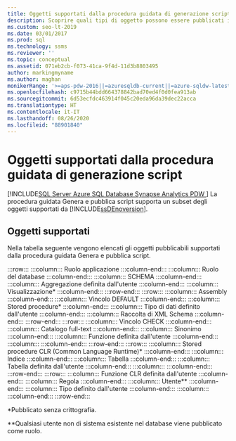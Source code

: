```yaml
---
title: Oggetti supportati dalla procedura guidata di generazione script
description: Scoprire quali tipi di oggetto possono essere pubblicati in modo facilitato con la procedura guidata Genera e pubblica script.
ms.custom: seo-lt-2019
ms.date: 03/01/2017
ms.prod: sql
ms.technology: ssms
ms.reviewer: ''
ms.topic: conceptual
ms.assetid: 071eb2cb-f073-41ca-9f4d-11d3b8803495
author: markingmyname
ms.author: maghan
monikerRange: '>=aps-pdw-2016||=azuresqldb-current||=azure-sqldw-latest||>=sql-server-2016||=sqlallproducts-allversions||>=sql-server-linux-2017||=azuresqldb-mi-current'
ms.openlocfilehash: c9715b44bdd664378842bad70ed4f0d0fea913ab
ms.sourcegitcommit: 6d53ecfdc463914f045c20eda96da39dec22acca
ms.translationtype: HT
ms.contentlocale: it-IT
ms.lasthandoff: 08/26/2020
ms.locfileid: "88901840"
---
```

# <a name="objects-supported-by-the-generate-scripts-wizard"></a>Oggetti supportati dalla procedura guidata di generazione script
[!INCLUDE[SQL Server Azure SQL Database Synapse Analytics PDW ](../../includes/applies-to-version/sql-asdb-asdbmi-asa-pdw.md)]
  La procedura guidata Genera e pubblica script supporta un subset degli oggetti supportati da [!INCLUDE[ssDEnoversion](../../includes/ssdenoversion-md.md)].  
  
## <a name="supported-objects"></a>Oggetti supportati  
 Nella tabella seguente vengono elencati gli oggetti pubblicabili supportati dalla procedura guidata Genera e pubblica script.  
  
:::row:::
    :::column:::
        Ruolo applicazione
    :::column-end:::
    :::column:::
        Ruolo del database
    :::column-end:::
    :::column:::
        SCHEMA
    :::column-end:::
    :::column:::
        Aggregazione definita dall'utente
    :::column-end:::
    :::column:::
        Visualizzazione*
    :::column-end:::
:::row-end:::
:::row:::
    :::column:::
        Assembly
    :::column-end:::
    :::column:::
        Vincolo DEFAULT
    :::column-end:::
    :::column:::
        Stored procedure*
    :::column-end:::
    :::column:::
        Tipo di dati definito dall'utente
    :::column-end:::
    :::column:::
        Raccolta di XML Schema
    :::column-end:::
:::row-end:::
:::row:::
    :::column:::
        Vincolo CHECK
    :::column-end:::
    :::column:::
        Catalogo full-text
    :::column-end:::
    :::column:::
        Sinonimo
    :::column-end:::
    :::column:::
        Funzione definita dall'utente
    :::column-end:::
    :::column:::
    :::column-end:::
:::row-end:::
:::row:::
    :::column:::
        Stored procedure CLR (Common Language Runtime)*
    :::column-end:::
    :::column:::
        Indice
    :::column-end:::
    :::column:::
        Tabella
    :::column-end:::
    :::column:::
        Tabella definita dall'utente
    :::column-end:::
    :::column:::
    :::column-end:::
:::row-end:::
:::row:::
    :::column:::
        Funzione CLR definita dall'utente
    :::column-end:::
    :::column:::
        Regola
    :::column-end:::
    :::column:::
        Utente**
    :::column-end:::
    :::column:::
        Tipo definito dall'utente
    :::column-end:::
    :::column:::
    :::column-end:::
:::row-end:::

 *Pubblicato senza crittografia.  
  
 **Qualsiasi utente non di sistema esistente nel database viene pubblicato come ruolo.  
  
  

